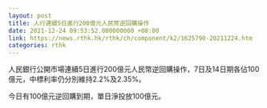```yaml
---
layout: post
title: 人行連續5日進行200億元人民幣逆回購操作
date: 2021-12-24 09:53:52.000000000 +08:00
link: https://news.rthk.hk/rthk/ch/component/k2/1625790-20211224.htm
categories: rthk
---
```


人民銀行公開市場連續5日進行200億元人民幣逆回購操作，7日及14日期各佔100億元，中標利率仍分別維持2.2%及2.35%。

今日有100億元逆回購到期，單日淨投放100億元。
